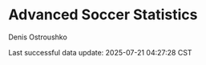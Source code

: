 # Advanced Soccer Statistics
Denis Ostroushko

<!-- gfm -->

Last successful data update: 2025-07-21 04:27:28 CST
